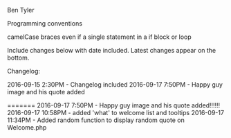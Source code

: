 Ben
Tyler

Programming conventions

camelCase
braces even if a single statement in a if block or loop

Include changes below with date included. Latest changes appear on the bottom.

Changelog:

2016-09-15 2:30PM - Changelog included
2016-09-17 7:50PM - Happy guy image and his quote added

=======
2016-09-17 7:50PM - Happy guy image and his quote added!!!!!!
2016-09-17 10:58PM - added 'what' to welcome list and tooltips
2016-09-17 11:34PM - Added random function to display random quote on Welcome.php
